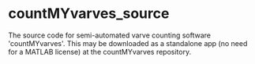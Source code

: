 # countMYvarves_source
The source code for semi-automated varve counting software 'countMYvarves'. This may be downloaded as a standalone app (no need for a MATLAB license) at the countMYvarves repository.
